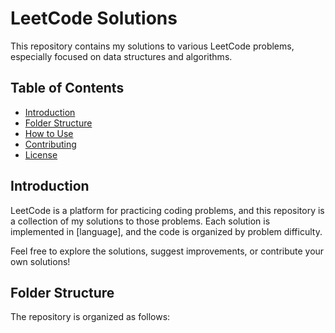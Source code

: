 # LeetCode Solutions

This repository contains my solutions to various LeetCode problems, especially focused on data structures and algorithms.

## Table of Contents

- [Introduction](#introduction)
- [Folder Structure](#folder-structure)
- [How to Use](#how-to-use)
- [Contributing](#contributing)
- [License](#license)

## Introduction

LeetCode is a platform for practicing coding problems, and this repository is a collection of my solutions to those problems. Each solution is implemented in [language], and the code is organized by problem difficulty.

Feel free to explore the solutions, suggest improvements, or contribute your own solutions!

## Folder Structure

The repository is organized as follows:

